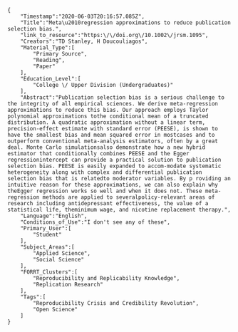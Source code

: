 
    {
        "Timestamp":"2020-06-03T20:16:57.085Z",
        "Title":"Meta\u2010regression approximations to reduce publication selection bias.",
        "link_to_resource":"https:\/\/doi.org\/10.1002\/jrsm.1095",
        "Creators":"TD Stanley, H Doucouliagos",
        "Material_Type":[
            "Primary Source",
            "Reading",
            "Paper"
        ],
        "Education_Level":[
            "College \/ Upper Division (Undergraduates)"
        ],
        "Abstract":"Publication selection bias is a serious challenge to the integrity of all empirical sciences. We derive meta-regression approximations to reduce this bias. Our approach employs Taylor polynomial approximations tothe conditional mean of a truncated distribution. A quadratic approximation without a linear term, precision-effect estimate with standard error (PEESE), is shown to have the smallest bias and mean squared error in mostcases and to outperform conventional meta-analysis estimators, often by a great deal. Monte Carlo simulationsalso demonstrate how a new hybrid estimator that conditionally combines PEESE and the Egger regressionintercept can provide a practical solution to publication selection bias. PEESE is easily expanded to accom-modate systematic heterogeneity along with complex and differential publication selection bias that is relatedto moderator variables. By p roviding an intuitive reason for these approximations, we can also explain why theEgger regression works so well and when it does not. These meta-regression methods are applied to severalpolicy-relevant areas of research including antidepressant effectiveness, the value of a statistical life, theminimum wage, and nicotine replacement therapy.",
        "Language":"English",
        "Conditions_of_Use":"I don't see any of these",
        "Primary_User":[
            "Student"
        ],
        "Subject_Areas":[
            "Applied Science",
            "Social Science"
        ],
        "FORRT_Clusters":[
            "Reproducibility and Replicability Knowledge",
            "Replication Research"
        ],
        "Tags":[
            "Reproducibility Crisis and Credibility Revolution",
            "Open Science"
        ]
    }
